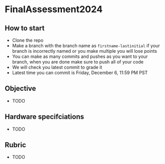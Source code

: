 # FinalAssessment2024
## How to start
- Clone the repo
- Make a branch with the branch name as ```firstname-lastinitial``` if your branch is incorrectly named or you make multiple you will lose points
- You can make as many commits and pushes as you want to your branch, when you are done make sure to push all of your code
- We will check you latest commit to grade it
- Latest time you can commit is Friday, December 6, 11:59 PM PST
## Objective
- TODO
## Hardware specifciations
- TODO
## Rubric
- TODO
